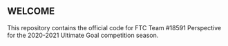## WELCOME
This repository contains the official code for FTC Team #18591 Perspective for the 2020-2021 Ultimate Goal competition season.
